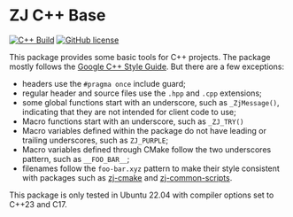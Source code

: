 # ZJ C++ Base

[![C++ Build](https://github.com/zongyaojin/zj-base/actions/workflows/cpp-build.yml/badge.svg)](https://github.com/zongyaojin/zj-base/actions/workflows/cpp-build.yml)
[![GitHub license](https://img.shields.io/badge/license-Apache--2.0-blue.svg)](https://github.com/zongyaojin/zj-base/blob/main/LICENSE)

This package provides some basic tools for C++ projects. The package mostly follows the [Google C++ Style Guide](https://google.github.io/styleguide/cppguide.html). But there are a few exceptions:

- headers use the `#pragma once` include guard;
- regular header and source files use the `.hpp` and `.cpp` extensions;
- some global functions start with an underscore, such as `_ZjMessage()`, indicating that they are not intended for client code to use;
- Macro functions start with an underscore, such as `_ZJ_TRY()`
- Macro variables defined within the package do not have leading or trailing underscores, such as `ZJ_PURPLE`;
- Macro variables defined through CMake follow the two underscores pattern, such as `__FOO_BAR__`;
- filenames follow the `foo-bar.xyz` pattern to make their style consistent with packages such as [zj-cmake](https://github.com/zongyaojin/zj-cmake/tree/main) and [zj-common-scripts](https://github.com/zongyaojin/zj-common-scripts).

This package is only tested in Ubuntu 22.04 with compiler options set to C++23 and C17.
